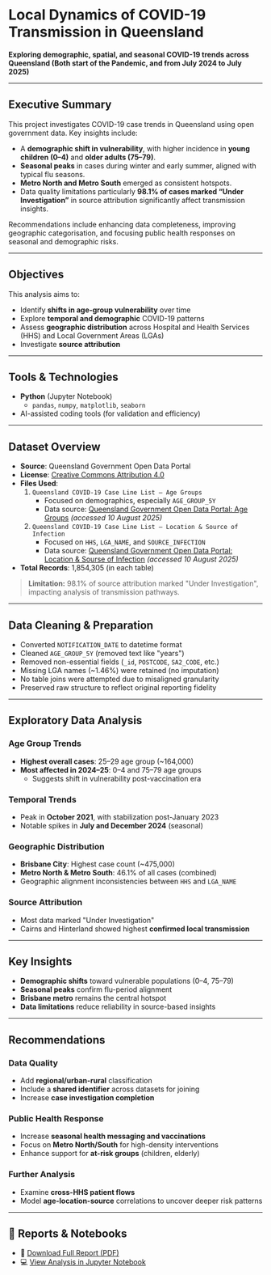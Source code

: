 # Local Dynamics of COVID-19 Transmission in Queensland

**Exploring demographic, spatial, and seasonal COVID-19 trends across Queensland (Both start of the Pandemic, and from July 2024 to July 2025)**

---

## Executive Summary

This project investigates COVID-19 case trends in Queensland using open government data. Key insights include:

- A **demographic shift in vulnerability**, with higher incidence in **young children (0–4)** and **older adults (75–79)**.
- **Seasonal peaks** in cases during winter and early summer, aligned with typical flu seasons.
- **Metro North and Metro South** emerged as consistent hotspots.
- Data quality limitations particularly **98.1% of cases marked “Under Investigation”** in source attribution significantly affect transmission insights.

Recommendations include enhancing data completeness, improving geographic categorisation, and focusing public health responses on seasonal and demographic risks.

---

## Objectives

This analysis aims to:

- Identify **shifts in age-group vulnerability** over time  
- Explore **temporal and demographic** COVID-19 patterns  
- Assess **geographic distribution** across Hospital and Health Services (HHS) and Local Government Areas (LGAs)  
- Investigate **source attribution**

---

## Tools & Technologies

- **Python** (Jupyter Notebook)
  - `pandas`, `numpy`, `matplotlib`, `seaborn`
- AI-assisted coding tools (for validation and efficiency)

---

## Dataset Overview

- **Source**: Queensland Government Open Data Portal
- **License**: [Creative Commons Attribution 4.0](https://creativecommons.org/licenses/by/4.0/)
- **Files Used**:
  1. `Queensland COVID-19 Case Line List – Age Groups`  
     - Focused on demographics, especially `AGE_GROUP_5Y`
     - Data source: [Queensland Government Open Data Portal: Age Groups](https://www.data.qld.gov.au/dataset/queensland-covid-19-case-line-list-age-groups) *(accessed 10 August 2025)*
  2. `Queensland COVID-19 Case Line List – Location & Source of Infection`  
     - Focused on `HHS`, `LGA_NAME`, and `SOURCE_INFECTION`
     - Data source: [Queensland Government Open Data Portal: Location & Sourse of Infection](https://www.data.qld.gov.au/dataset/queensland-covid-19-case-line-list-location-source-of-infection) *(accessed 10 August 2025)*
- **Total Records**: 1,854,305 (in each table)

> **Limitation:** 98.1% of source attribution marked "Under Investigation", impacting analysis of transmission pathways.

---

## Data Cleaning & Preparation

- Converted `NOTIFICATION_DATE` to datetime format
- Cleaned `AGE_GROUP_5Y` (removed text like "years")
- Removed non-essential fields (`_id`, `POSTCODE`, `SA2_CODE`, etc.)
- Missing LGA names (~1.46%) were retained (no imputation)
- No table joins were attempted due to misaligned granularity
- Preserved raw structure to reflect original reporting fidelity

---

## Exploratory Data Analysis

### Age Group Trends

- **Highest overall cases**: 25–29 age group (~164,000)
- **Most affected in 2024–25**: 0–4 and 75–79 age groups  
  - Suggests shift in vulnerability post-vaccination era

### Temporal Trends

- Peak in **October 2021**, with stabilization post-January 2023
- Notable spikes in **July and December 2024** (seasonal)

### Geographic Distribution

- **Brisbane City**: Highest case count (~475,000)
- **Metro North & Metro South**: 46.1% of all cases (combined)
- Geographic alignment inconsistencies between `HHS` and `LGA_NAME`

### Source Attribution

- Most data marked "Under Investigation"
- Cairns and Hinterland showed highest **confirmed local transmission**

---
## Key Insights

- **Demographic shifts** toward vulnerable populations (0–4, 75–79)
- **Seasonal peaks** confirm flu-period alignment
- **Brisbane metro** remains the central hotspot
- **Data limitations** reduce reliability in source-based insights

---

## Recommendations

### Data Quality

- Add **regional/urban-rural** classification
- Include a **shared identifier** across datasets for joining
- Increase **case investigation completion**

### Public Health Response

- Increase **seasonal health messaging and vaccinations**
- Focus on **Metro North/South** for high-density interventions
- Enhance support for **at-risk groups** (children, elderly)

### Further Analysis

- Examine **cross-HHS patient flows**
- Model **age-location-source** correlations to uncover deeper risk patterns

---

## 📄 Reports & Notebooks

- 📘 [Download Full Report (PDF)](./qld-covid19-data-analysis-report-2025.pdf)
- 💻 [View Analysis in Jupyter Notebook](./qld-covid19-2025.ipynb)
